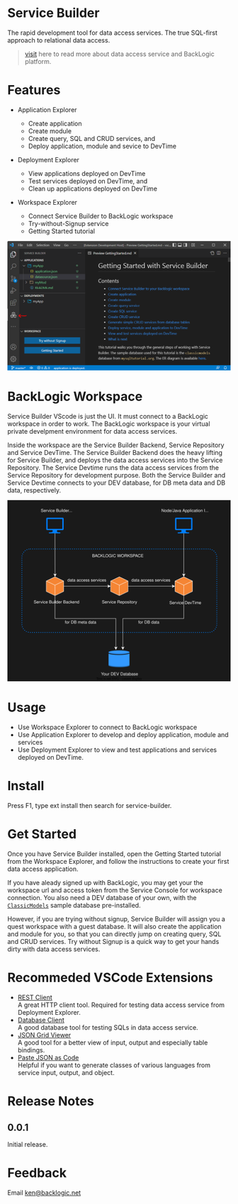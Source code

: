 # Service Builder

The rapid development tool for data access services. The true SQL-first approach to relational data access.
>[visit](https://web.backlogic.net) here to read more about data access service and BackLogic platform.

# Features

- Application Explorer
  - Create application
  - Create module
  - Create query, SQL and CRUD services, and
  - Deploy application, module and sevice to DevTime  
  
- Deployment Explorer
  - View applications deployed on DevTime
  - Test services deployed on DevTime, and
  - Clean up applications deployed on DevTime

- Workspace Explorer
  - Connect Service Builder to BackLogic workspace
  - Try-without-Signup service
  - Getting Started tutorial

![Service Builder Explorer](./resources/images/service-builder-explorer.png)

# BackLogic Workspace

Service Builder VScode is just the UI. It must connect to a BackLogic workspace in order to work. The BackLogic workspace is your virtual private develpment environment for data access services.  

Inside the workspace are the Service Builder Backend, Service Repository and Service DevTime. The Service Builder Backend does the heavy lifting for Service Builder, and deploys the data access services into the Service Repository. The Service Devtime runs the data access services from the Service Repository for development purpose. Both the Service Builder and Service Devtime connects to your DEV database, for DB meta data and DB data, respectively.

![BackLogic Workspace](./resources/images/backlogic-workspace.svg)

# Usage

- Use Workspace Explorer to connect to BackLogic workspace
- Use Application Explorer to develop and deploy application, module and services
- Use Deployment Explorer to view and test applications and services deployed on DevTime.

# Install

Press F1, type ext install then search for service-builder.

# Get Started

Once you have Service Builder installed, open the Getting Started tutorial from the Workspace Explorer, and follow the instructions to create your first data access application.

If you have aleady signed up with BackLogic, you may get your the workspace url and access token from the Service Console for workspace connection. You also need a DEV database of your own, with the [`ClassicModels`](https://www.mysqltutorial.org/mysql-sample-database.aspx) sample database pre-installed.

However, if you are trying without signup, Service Builder will assign you a quest workspace with a guest database. It will also create the application and module for you, so that you can directly jump on creating query, SQL and CRUD services. Try without Signup is a quick way to get your hands dirty with data access services.

# Recommeded VSCode Extensions

- [REST Client](https://marketplace.visualstudio.com/items?itemName=humao.rest-client)  
  A great HTTP client tool. Required for testing data access service from Deployment Explorer.
- [Database Client](https://marketplace.visualstudio.com/items?itemName=cweijan.vscode-database-client2)  
  A good database tool for testing SQLs in data access service.
- [JSON Grid Viewer](https://marketplace.visualstudio.com/items?itemName=DutchIgor.json-viewer)  
  A good tool for a better view of input, output and especially table bindings.
- [Paste JSON as Code](https://marketplace.visualstudio.com/items?itemName=quicktype.quicktype)  
  Helpful if you want to generate classes of various languages from service input, output, and object.

# Release Notes

## 0.0.1

Initial release.

# Feedback

Email ken@backlogic.net
